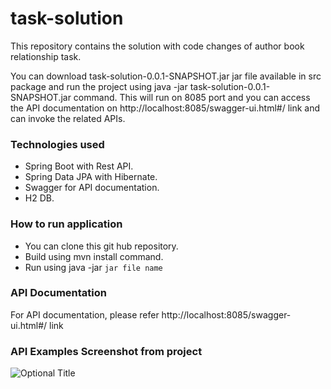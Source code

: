 # task-solution

This repository contains the solution with code changes of author book relationship task.

You can download task-solution-0.0.1-SNAPSHOT.jar jar file available in src package and run the project using java -jar task-solution-0.0.1-SNAPSHOT.jar command. This will run on 8085 port and you can access the API documentation on http://localhost:8085/swagger-ui.html#/ link and can invoke the related APIs.

### Technologies used
  - Spring Boot with Rest API.
  - Spring Data JPA with Hibernate.
  - Swagger for API documentation.
  - H2 DB.
  
  ### How to run application
   - You can clone this git hub repository.
   - Build using mvn install command.
   - Run using java -jar `jar file name`
   
  ### API Documentation
   For API documentation, please refer http://localhost:8085/swagger-ui.html#/ link
   

  ### API Examples Screenshot from project
  ![](task-solution/src/main/resources/project-images/author%20creation.png?raw=true "Optional Title")
  
 
  
